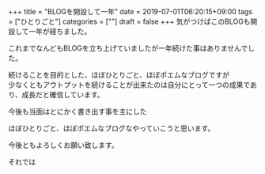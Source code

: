 +++
title = "BLOGを開設して一年"
date = 2019-07-01T06:20:15+09:00
tags = ["ひとりごと"]
categories = [""]
draft = false
+++
気がつけばこのBLOGも開設して一年が経ちました。

これまでなんどもBLOGを立ち上げていましたが一年続けた事はありませんでした。

続けることを目的とした、ほぼひとりごと、ほぼポエムなブログですが  
少なくともアウトプットを続けることが出来たのは自分にとって一つの成果であり、成長だと確信しています。

今後も当面はとにかく書き出す事を主にした

ほぼひとりごと、ほぼポエムなブログなやっていこうと思います。

今後ともよろしくお願い致します。

それでは